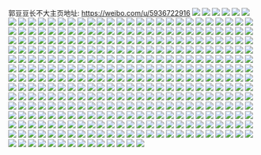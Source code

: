 郭豆豆长不大主页地址: https://weibo.com/u/5936722916 
![](https://wx4.sinaimg.cn/mw2000/006tLSPqly1h8vlwwgoa8j32c03404qq.jpg) 
![](https://wx4.sinaimg.cn/mw2000/006tLSPqly1h8vlx13n7sj30zo181tv2.jpg) 
![](https://wx4.sinaimg.cn/mw2000/006tLSPqly1h8vlx2ij0hj30wi1ychdt.jpg) 
![](https://wx4.sinaimg.cn/mw2000/006tLSPqly1h8udqieocrj31yy2manpd.jpg) 
![](https://wx4.sinaimg.cn/mw2000/006tLSPqly1h8s7v3fm0lj32c0340u0z.jpg) 
![](https://wx4.sinaimg.cn/mw2000/006tLSPqly1h8s7w3sw4zj32c0340hdu.jpg) 
![](https://wx4.sinaimg.cn/mw2000/006tLSPqly1h8rl01bxtjj31o0280e81.jpg) 
![](https://wx4.sinaimg.cn/mw2000/006tLSPqly1h8rl02ir6mj31o02801kx.jpg) 
![](https://wx4.sinaimg.cn/mw2000/006tLSPqly1h8rl03fickj31o02801kx.jpg) 
![](https://wx4.sinaimg.cn/mw2000/006tLSPqly1h8rl044xdvj31o0280b1l.jpg) 
![](https://wx4.sinaimg.cn/mw2000/006tLSPqly1h8rl056lhlj31o0280hdt.jpg) 
![](https://wx4.sinaimg.cn/mw2000/006tLSPqly1h8rkzznt4aj31o02804qp.jpg) 
![](https://wx4.sinaimg.cn/mw2000/006tLSPqly1h8pqoy5v11j30w01u0trh.jpg) 
![](https://wx4.sinaimg.cn/mw2000/006tLSPqly1h8oppoi1m0j32c0340npe.jpg) 
![](https://wx4.sinaimg.cn/mw2000/006tLSPqly1h8oppr5kxjj30zk1be0wr.jpg) 
![](https://wx4.sinaimg.cn/mw2000/006tLSPqly1h8oppy8b5zj32c0340qv5.jpg) 
![](https://wx4.sinaimg.cn/mw2000/006tLSPqgy1h8hvk9rnbjj30p00xc45c.jpg) 
![](https://wx4.sinaimg.cn/mw2000/006tLSPqgy1h8hvka56cjj30p00xcn26.jpg) 
![](https://wx4.sinaimg.cn/mw2000/006tLSPqgy1h8hvkausblj30p00xc0y9.jpg) 
![](https://wx4.sinaimg.cn/mw2000/006tLSPqgy1h8hvkb9icwj30p00xcte2.jpg) 
![](https://wx4.sinaimg.cn/mw2000/006tLSPqgy1h8hvkbmqjpj30p00xc0x5.jpg) 
![](https://wx4.sinaimg.cn/mw2000/006tLSPqgy1h8hvkbyad0j30p00xcwix.jpg) 
![](https://wx4.sinaimg.cn/mw2000/006tLSPqgy1h8hvkc9f1lj30p00xc77q.jpg) 
![](https://wx4.sinaimg.cn/mw2000/006tLSPqgy1h8hvkaibl7j30p00xcn14.jpg) 
![](https://wx4.sinaimg.cn/mw2000/006tLSPqgy1h8hvk9cqr0j30p00xcgrd.jpg) 
![](https://wx4.sinaimg.cn/mw2000/006tLSPqgy1h8gcx60vscj30u0140n4m.jpg) 
![](https://wx4.sinaimg.cn/mw2000/006tLSPqgy1h8gcx5f8ptj30u0184121.jpg) 
![](https://wx4.sinaimg.cn/mw2000/006tLSPqgy1h8gcx6mwr8j30u01847ci.jpg) 
![](https://wx4.sinaimg.cn/mw2000/006tLSPqgy1h8gcx7lj17j30u018412h.jpg) 
![](https://wx4.sinaimg.cn/mw2000/006tLSPqgy1h8h44wf8waj30u0140114.jpg) 
![](https://wx4.sinaimg.cn/mw2000/006tLSPqgy1h8h44x454sj30u0140k19.jpg) 
![](https://wx4.sinaimg.cn/mw2000/006tLSPqgy1h8h44vxzhcj30u0140jyy.jpg) 
![](https://wx4.sinaimg.cn/mw2000/006tLSPqgy1h8fdkjnz9fj30k0159acj.jpg) 
![](https://wx4.sinaimg.cn/mw2000/006tLSPqgy1h8fdkznigmj30u0140gwe.jpg) 
![](https://wx4.sinaimg.cn/mw2000/006tLSPqgy1h8fdllwp98j30u01sy478.jpg) 
![](https://wx4.sinaimg.cn/mw2000/006tLSPqgy1h8fdpisctrj31sy0u0gwc.jpg) 
![](https://wx4.sinaimg.cn/mw2000/006tLSPqgy1h8e7xo20ryj30u01fe10s.jpg) 
![](https://wx4.sinaimg.cn/mw2000/006tLSPqgy1h8e7xnjv5wj30u01d0gtl.jpg) 
![](https://wx4.sinaimg.cn/mw2000/006tLSPqgy1h8e4qku7fwj30u01syn1n.jpg) 
![](https://wx4.sinaimg.cn/mw2000/006tLSPqgy1h8e4qmcs82j30u01400zv.jpg) 
![](https://wx4.sinaimg.cn/mw2000/006tLSPqgy1h8ag0ea0gfj30u00u3djo.jpg) 
![](https://wx4.sinaimg.cn/mw2000/006tLSPqgy1h8ag0l0h57j30u01sygow.jpg) 
![](https://wx4.sinaimg.cn/mw2000/006tLSPqgy1h88c0q46zvj30u01sy42z.jpg) 
![](https://wx4.sinaimg.cn/mw2000/006tLSPqgy1h88c0osn2oj30u01sytcy.jpg) 
![](https://wx4.sinaimg.cn/mw2000/006tLSPqgy1h7xyzgqcyaj30u0140jzt.jpg) 
![](https://wx4.sinaimg.cn/mw2000/006tLSPqgy1h7xyvys9czj30u019d7a7.jpg) 
![](https://wx4.sinaimg.cn/mw2000/006tLSPqgy1h7xyvz9x2ij30u01h1n1g.jpg) 
![](https://wx4.sinaimg.cn/mw2000/006tLSPqgy1h7xyvzousuj30u01h9jvj.jpg) 
![](https://wx4.sinaimg.cn/mw2000/006tLSPqgy1h7xyw1iz9bj30nz16mjvy.jpg) 
![](https://wx4.sinaimg.cn/mw2000/006tLSPqgy1h7xyw13p7qj30u0140gtv.jpg) 
![](https://wx4.sinaimg.cn/mw2000/006tLSPqgy1h7xyrojgdwj30u01sydl7.jpg) 
![](https://wx4.sinaimg.cn/mw2000/006tLSPqgy1h7td5nzkl0j30u014049q.jpg) 
![](https://wx4.sinaimg.cn/mw2000/006tLSPqgy1h7qvh3u536j31o0280hdt.jpg) 
![](https://wx4.sinaimg.cn/mw2000/006tLSPqgy1h7qvh4k01nj31o0280x6p.jpg) 
![](https://wx4.sinaimg.cn/mw2000/006tLSPqgy1h7qvh9i6myj31o0280e81.jpg) 
![](https://wx4.sinaimg.cn/mw2000/006tLSPqgy1h7onq8apkxj31o02807u3.jpg) 
![](https://wx4.sinaimg.cn/mw2000/006tLSPqgy1h7onqbp576j32yo4g0jye.jpg) 
![](https://wx4.sinaimg.cn/mw2000/006tLSPqgy1h7onrpcanyj32yo4g0x6p.jpg) 
![](https://wx4.sinaimg.cn/mw2000/006tLSPqgy1h7onrmamolj32yo4g0qv6.jpg) 
![](https://wx4.sinaimg.cn/mw2000/006tLSPqly1h7leuakg9cj30wi1yc1kx.jpg) 
![](https://wx4.sinaimg.cn/mw2000/006tLSPqly1h7hrkqm8ubj30u0140qaj.jpg) 
![](https://wx4.sinaimg.cn/mw2000/006tLSPqly1h7ht6tl96yj30u01syjvi.jpg) 
![](https://wx4.sinaimg.cn/mw2000/006tLSPqly1h7ht6zr7i1j30k0159aen.jpg) 
![](https://wx4.sinaimg.cn/mw2000/006tLSPqly1h7axi84dh2j30zk1bfqaa.jpg) 
![](https://wx4.sinaimg.cn/mw2000/006tLSPqly1h7axi8gde2j30zk1bfae4.jpg) 
![](https://wx4.sinaimg.cn/mw2000/006tLSPqly1h7c0za12wej30zk1bfall.jpg) 
![](https://wx4.sinaimg.cn/mw2000/006tLSPqly1h79pmt5uoyj30zk1bfdmf.jpg) 
![](https://wx4.sinaimg.cn/mw2000/006tLSPqly1h79pms2to6j30zk1bfgrv.jpg) 
![](https://wx4.sinaimg.cn/mw2000/006tLSPqly1h79pmrv84bj30zk1bfjwq.jpg) 
![](https://wx4.sinaimg.cn/mw2000/006tLSPqly1h79pmsmkopj30zj1be0wq.jpg) 
![](https://wx4.sinaimg.cn/mw2000/006tLSPqly1h79pmvtyusj32c0340npf.jpg) 
![](https://wx4.sinaimg.cn/mw2000/006tLSPqly1h79sew2j1ij30zk1bfq9g.jpg) 
![](https://wx4.sinaimg.cn/mw2000/006tLSPqly1h79sewd7j6j30zk1bf791.jpg) 
![](https://wx4.sinaimg.cn/mw2000/006tLSPqly1h79ccpgzmaj30h50nmq3k.jpg) 
![](https://wx4.sinaimg.cn/mw2000/006tLSPqly1h71r5270bej32c03407wi.jpg) 
![](https://wx4.sinaimg.cn/mw2000/006tLSPqly1h72dzu1atmj32c0340e82.jpg) 
![](https://wx4.sinaimg.cn/mw2000/006tLSPqly1h70evbw008j31sy0u0dzj.jpg) 
![](https://wx4.sinaimg.cn/mw2000/006tLSPqly1h70evchhb6j30hz0nyq3q.jpg) 
![](https://wx4.sinaimg.cn/mw2000/006tLSPqly1h6umg576o2j30u0141q9b.jpg) 
![](https://wx4.sinaimg.cn/mw2000/006tLSPqly1h6nkaonbqyj30u0140wgy.jpg) 
![](https://wx4.sinaimg.cn/mw2000/006tLSPqly1h6nkap3ftqj30u0140jym.jpg) 
![](https://wx4.sinaimg.cn/mw2000/006tLSPqly1h6jterc9v8j30u01sywpo.jpg) 
![](https://wx4.sinaimg.cn/mw2000/006tLSPqly1h6jte3vmrgj30u01sy7fq.jpg) 
![](https://wx4.sinaimg.cn/mw2000/006tLSPqly1h6jteuj7k6j30u01syk1l.jpg) 
![](https://wx4.sinaimg.cn/mw2000/006tLSPqly1h6jrhr2jn5j30u014041u.jpg) 
![](https://wx4.sinaimg.cn/mw2000/006tLSPqly1h6jrhro0a8j30u0140wgv.jpg) 
![](https://wx4.sinaimg.cn/mw2000/006tLSPqly1h6jrhudpv3j30u0140123.jpg) 
![](https://wx4.sinaimg.cn/mw2000/006tLSPqly1h6jrhv5jiwj30u0140q7i.jpg) 
![](https://wx4.sinaimg.cn/mw2000/006tLSPqly1h6j6xriuqxj30u0140tdh.jpg) 
![](https://wx4.sinaimg.cn/mw2000/006tLSPqly1h67cw4zzndj32c0340b2a.jpg) 
![](https://wx4.sinaimg.cn/mw2000/006tLSPqly1h67cw2zvv3j30zg1bagnd.jpg) 
![](https://wx4.sinaimg.cn/mw2000/006tLSPqly1h68gynxw4cj30wh0vxtgs.jpg) 
![](https://wx4.sinaimg.cn/mw2000/006tLSPqly1h68gynotl9j30wi0wkwmu.jpg) 
![](https://wx4.sinaimg.cn/mw2000/006tLSPqly1h67ed2wt5rj30xc21cdn0.jpg) 
![](https://wx4.sinaimg.cn/mw2000/006tLSPqly1h644vtcwfnj30zg1ban0z.jpg) 
![](https://wx4.sinaimg.cn/mw2000/006tLSPqly1h644vqhvo5j32c03404qr.jpg) 
![](https://wx4.sinaimg.cn/mw2000/006tLSPqly1h5w5jledbjj32c03407wj.jpg) 
![](https://wx4.sinaimg.cn/mw2000/006tLSPqly1h5rb5f6fpjj30zg1bate2.jpg) 
![](https://wx4.sinaimg.cn/mw2000/006tLSPqly1h5r22k0tiqj31o0280e81.jpg) 
![](https://wx4.sinaimg.cn/mw2000/006tLSPqly1h5r22majbbj30u01hch7f.jpg) 
![](https://wx4.sinaimg.cn/mw2000/006tLSPqly1h5r22nynvgj30u01hcqge.jpg) 
![](https://wx4.sinaimg.cn/mw2000/006tLSPqly1h5q8e3qrwvj32c0340npe.jpg) 
![](https://wx4.sinaimg.cn/mw2000/006tLSPqly1h5mt3brjorj31o02807wh.jpg) 
![](https://wx4.sinaimg.cn/mw2000/006tLSPqly1h5mtdyse3fj31o0280e81.jpg) 
![](https://wx4.sinaimg.cn/mw2000/006tLSPqly1h5kbq1gwbjj30zg1ba43v.jpg) 
![](https://wx4.sinaimg.cn/mw2000/006tLSPqly1h5kbq8g1gnj30u0140qip.jpg) 
![](https://wx4.sinaimg.cn/mw2000/006tLSPqly1h5kbqe6av5j30u01404em.jpg) 
![](https://wx4.sinaimg.cn/mw2000/006tLSPqly1h5lndnj0cdj32c0340qv6.jpg) 
![](https://wx4.sinaimg.cn/mw2000/006tLSPqly1h5j80ttu7wj30zg1badm2.jpg) 
![](https://wx4.sinaimg.cn/mw2000/006tLSPqly1h5h1zulplij32c03404qr.jpg) 
![](https://wx4.sinaimg.cn/mw2000/006tLSPqly1h5h202ck90j31o0280qv5.jpg) 
![](https://wx4.sinaimg.cn/mw2000/006tLSPqly1h5e3eb7fggj31o0280haa.jpg) 
![](https://wx4.sinaimg.cn/mw2000/006tLSPqly1h5ehreuwl2j31o0280npd.jpg) 
![](https://wx4.sinaimg.cn/mw2000/006tLSPqly1h5a3idzcxuj32c03401l0.jpg) 
![](https://wx4.sinaimg.cn/mw2000/006tLSPqly1h5a3igmjz3j32c0340npd.jpg) 
![](https://wx4.sinaimg.cn/mw2000/006tLSPqly1h5a3iidp9qj30u013y119.jpg) 
![](https://wx4.sinaimg.cn/mw2000/006tLSPqly1h5a3inc3dmj32c0340qv6.jpg) 
![](https://wx4.sinaimg.cn/mw2000/006tLSPqly1h53wx4ne1dj30zk1begp9.jpg) 
![](https://wx4.sinaimg.cn/mw2000/006tLSPqly1h4zhrdum4rj32c0340hdu.jpg) 
![](https://wx4.sinaimg.cn/mw2000/006tLSPqly1h4xg2bmueoj32c0340kjm.jpg) 
![](https://wx4.sinaimg.cn/mw2000/006tLSPqly1h4xg2e12k0j32c0340hdu.jpg) 
![](https://wx4.sinaimg.cn/mw2000/006tLSPqly1h4xg298h23j32c03407wj.jpg) 
![](https://wx4.sinaimg.cn/mw2000/006tLSPqly1h4xg2h169uj32c0340qv7.jpg) 
![](https://wx4.sinaimg.cn/mw2000/006tLSPqly1h4vys48gtcj32c0340u0x.jpg) 
![](https://wx4.sinaimg.cn/mw2000/006tLSPqly1h4vypejyz2j31o0280qv5.jpg) 
![](https://wx4.sinaimg.cn/mw2000/006tLSPqly1h4n2k4ipv6j32c033vu10.jpg) 
![](https://wx4.sinaimg.cn/mw2000/006tLSPqly1h4n2k7sbyij32c033vhdw.jpg) 
![](https://wx4.sinaimg.cn/mw2000/006tLSPqly1h4n2kbyjdbj32c033vx6s.jpg) 
![](https://wx4.sinaimg.cn/mw2000/006tLSPqly1h4n2kfkip6j32c033v1l1.jpg) 
![](https://wx4.sinaimg.cn/mw2000/006tLSPqly1h4n2kjdurfj32c033v4qs.jpg) 
![](https://wx4.sinaimg.cn/mw2000/006tLSPqly1h4n2knvexhj32c033ve84.jpg) 
![](https://wx4.sinaimg.cn/mw2000/006tLSPqly1h4n2k0z1luj32c033vu10.jpg) 
![](https://wx4.sinaimg.cn/mw2000/006tLSPqly1h4n2ksba2aj32c033v1l0.jpg) 
![](https://wx4.sinaimg.cn/mw2000/006tLSPqly1h4n2lt4dcuj32c033v4qr.jpg) 
![](https://wx4.sinaimg.cn/mw2000/006tLSPqly1h4mwnsw6pjj32c0340npe.jpg) 
![](https://wx4.sinaimg.cn/mw2000/006tLSPqly1h4mwnuz8btj32c03401kz.jpg) 
![](https://wx4.sinaimg.cn/mw2000/006tLSPqly1h4mwnyn2u8j32c03407wi.jpg) 
![](https://wx4.sinaimg.cn/mw2000/006tLSPqly1h4mwo2sb0ij32c0340u0z.jpg) 
![](https://wx4.sinaimg.cn/mw2000/006tLSPqly1h4mwo3g9fbj31o02801kx.jpg) 
![](https://wx4.sinaimg.cn/mw2000/006tLSPqly1h4j30kx2maj32c03404qq.jpg) 
![](https://wx4.sinaimg.cn/mw2000/006tLSPqly1h4exb2ai5nj31hm22z4qp.jpg) 
![](https://wx4.sinaimg.cn/mw2000/006tLSPqly1h4exb422brj31o02801ky.jpg) 
![](https://wx4.sinaimg.cn/mw2000/006tLSPqly1h4exb5p7kpj31jg26kkjl.jpg) 
![](https://wx4.sinaimg.cn/mw2000/006tLSPqly1h4eti3200mj30wi1yc1kf.jpg) 
![](https://wx4.sinaimg.cn/mw2000/006tLSPqly1h4cpybt3hjj32c03404qq.jpg) 
![](https://wx4.sinaimg.cn/mw2000/006tLSPqly1h47vh7itmcj30wi17210m.jpg) 
![](https://wx4.sinaimg.cn/mw2000/006tLSPqly1h46mrxzalij30u0140ahv.jpg) 
![](https://wx4.sinaimg.cn/mw2000/006tLSPqly1h46wkb41tlj30u0140kbf.jpg) 
![](https://wx4.sinaimg.cn/mw2000/006tLSPqly1h46wkbvbn2j30u014011z.jpg) 
![](https://wx4.sinaimg.cn/mw2000/006tLSPqly1h44jhvh5pyj32c0340e81.jpg) 
![](https://wx4.sinaimg.cn/mw2000/006tLSPqly1h44ji0lb2nj32c0340x6q.jpg) 
![](https://wx4.sinaimg.cn/mw2000/006tLSPqly1h40qtb4bhjj30u014078a.jpg) 
![](https://wx4.sinaimg.cn/mw2000/006tLSPqly1h412zod5uhj30k00zk7ax.jpg) 
![](https://wx4.sinaimg.cn/mw2000/006tLSPqly1h4131bltwzj30u0140qcw.jpg) 
![](https://wx4.sinaimg.cn/mw2000/006tLSPqly1h3vcl1l4h7j30u015s12c.jpg) 
![](https://wx4.sinaimg.cn/mw2000/006tLSPqly1h3vcl2rv6xj30u015rakl.jpg) 
![](https://wx4.sinaimg.cn/mw2000/006tLSPqly1h3vcl3s4elj30u016fn67.jpg) 
![](https://wx4.sinaimg.cn/mw2000/006tLSPqly1h3vcl4w0yxj30u014zgw8.jpg) 
![](https://wx4.sinaimg.cn/mw2000/006tLSPqly1h3vcl6r6g1j30u0140k0u.jpg) 
![](https://wx4.sinaimg.cn/mw2000/006tLSPqly1h3vcnljvq5j30u01400x1.jpg) 
![](https://wx4.sinaimg.cn/mw2000/006tLSPqly1h3tns2fgnsj30zk1be0y2.jpg) 
![](https://wx4.sinaimg.cn/mw2000/006tLSPqly1h3tns2v7g9j30zk1jsh4m.jpg) 
![](https://wx4.sinaimg.cn/mw2000/006tLSPqly1h3rbwqwymij32c03401kz.jpg) 
![](https://wx4.sinaimg.cn/mw2000/006tLSPqly1h3p1zgmm5uj30wi1yce4z.jpg) 
![](https://wx4.sinaimg.cn/mw2000/006tLSPqly1h3rbwp7vhrj33402c0hdt.jpg) 
![](https://wx4.sinaimg.cn/mw2000/006tLSPqly1h3rby0h4dhj32002yox6p.jpg) 
![](https://wx4.sinaimg.cn/mw2000/006tLSPqly1h3rbz87mbpj31mr2b8e82.jpg) 
![](https://wx4.sinaimg.cn/mw2000/006tLSPqly1h3kclq7iitj32c03401ky.jpg) 
![](https://wx4.sinaimg.cn/mw2000/006tLSPqly1h3kclpgkjrj32c0340b29.jpg) 
![](https://wx4.sinaimg.cn/mw2000/006tLSPqly1h3i3n8xljvj30u0140agx.jpg) 
![](https://wx4.sinaimg.cn/mw2000/006tLSPqly1h3g54ojg7sj30u0140k0w.jpg) 
![](https://wx4.sinaimg.cn/mw2000/006tLSPqly1h3g54ovc6ej31400u0q53.jpg) 
![](https://wx4.sinaimg.cn/mw2000/006tLSPqly1h3g54r3rv4j30u0140dnc.jpg) 
![](https://wx4.sinaimg.cn/mw2000/006tLSPqly1h3g54rx173j30u0140dqb.jpg) 
![](https://wx4.sinaimg.cn/mw2000/006tLSPqly1h3g54sjntqj30u014046t.jpg) 
![](https://wx4.sinaimg.cn/mw2000/006tLSPqly1h3g54szha1j30u0140afq.jpg) 
![](https://wx4.sinaimg.cn/mw2000/006tLSPqly1h3eq7z7ydgj30wi1yckjl.jpg) 
![](https://wx4.sinaimg.cn/mw2000/006tLSPqly1h3eq7wvyrcj32c0340x6q.jpg) 
![](https://wx4.sinaimg.cn/mw2000/006tLSPqly1h3eq7xqckgj32c0340x6p.jpg) 
![](https://wx4.sinaimg.cn/mw2000/006tLSPqly1h3eq7xzja9j31be0zktfx.jpg) 
![](https://wx4.sinaimg.cn/mw2000/006tLSPqly1h3eq7y7892j30li0somyn.jpg) 
![](https://wx4.sinaimg.cn/mw2000/006tLSPqly1h3eq80hxuyj32c0340u0y.jpg) 
![](https://wx4.sinaimg.cn/mw2000/006tLSPqly1h3eq81xp0sj32c03404qr.jpg) 
![](https://wx4.sinaimg.cn/mw2000/006tLSPqly1h3eq83cj81j32c0340x6q.jpg) 
![](https://wx4.sinaimg.cn/mw2000/006tLSPqly1h3eq8y8ge7j33402c07wj.jpg) 
![](https://wx4.sinaimg.cn/mw2000/006tLSPqly1h3eq8x3xl1j32c0340e82.jpg) 
![](https://wx4.sinaimg.cn/mw2000/006tLSPqly1h3eq8zdwpbj33402c0npe.jpg) 
![](https://wx4.sinaimg.cn/mw2000/006tLSPqly1h3eq9dw7ooj32c03404qq.jpg) 
![](https://wx4.sinaimg.cn/mw2000/006tLSPqly1h3a45vtv9ej30u0140123.jpg) 
![](https://wx4.sinaimg.cn/mw2000/006tLSPqly1h3a45w9nnuj30u0179ti7.jpg) 
![](https://wx4.sinaimg.cn/mw2000/006tLSPqly1h3a45wijpsj30u014lajm.jpg) 
![](https://wx4.sinaimg.cn/mw2000/006tLSPqly1h3a45xayj5j31400u0473.jpg) 
![](https://wx4.sinaimg.cn/mw2000/006tLSPqly1h3a4aedtfpj30u0140dos.jpg) 
![](https://wx4.sinaimg.cn/mw2000/006tLSPqly1h3a45xjg6hj30u014013f.jpg) 
![](https://wx4.sinaimg.cn/mw2000/006tLSPqly1h3a4b2aeucj30u0140aht.jpg) 
![](https://wx4.sinaimg.cn/mw2000/006tLSPqly1h3a4b33zxvj30u0140gux.jpg) 
![](https://wx4.sinaimg.cn/mw2000/006tLSPqly1h3a3x8t2rzj32c0340x6p.jpg) 
![](https://wx4.sinaimg.cn/mw2000/006tLSPqly1h3a3zfva8hj32c03404qs.jpg) 
![](https://wx4.sinaimg.cn/mw2000/006tLSPqly1h3a3zgrqgej32c03407wi.jpg) 
![](https://wx4.sinaimg.cn/mw2000/006tLSPqly1h3a3zhzrvtj32c0340u0y.jpg) 
![](https://wx4.sinaimg.cn/mw2000/006tLSPqly1h3a3zizhxwj32c03404qr.jpg) 
![](https://wx4.sinaimg.cn/mw2000/006tLSPqly1h3a3zefj3jj32c0340x6p.jpg) 
![](https://wx4.sinaimg.cn/mw2000/006tLSPqly1h3992xtzkmj30wi1ycb29.jpg) 
![](https://wx4.sinaimg.cn/mw2000/006tLSPqly1h39931qqgcj30wi1yce81.jpg) 
![](https://wx4.sinaimg.cn/mw2000/006tLSPqly1h39932nh3hj30wi1e2gyp.jpg) 
![](https://wx4.sinaimg.cn/mw2000/006tLSPqly1h39933001tj30wf0zj78v.jpg) 
![](https://wx4.sinaimg.cn/mw2000/006tLSPqly1h39935brjsj30wi1yce81.jpg) 
![](https://wx4.sinaimg.cn/mw2000/006tLSPqly1h39935t988j30wi1ac452.jpg) 
![](https://wx4.sinaimg.cn/mw2000/006tLSPqly1h39936eotfj30ne0vgtbd.jpg) 
![](https://wx4.sinaimg.cn/mw2000/006tLSPqly1h3992undygj30wi160ajd.jpg) 
![](https://wx4.sinaimg.cn/mw2000/006tLSPqly1h2xhh9nak4j32c0340b2c.jpg) 
![](https://wx4.sinaimg.cn/mw2000/006tLSPqly1h2xhhco29pj32c0340qv7.jpg) 
![](https://wx4.sinaimg.cn/mw2000/006tLSPqly1h2xhhiacgsj32c0340kjn.jpg) 
![](https://wx4.sinaimg.cn/mw2000/006tLSPqly1h2xo07f6ujj32c0340u0y.jpg) 
![](https://wx4.sinaimg.cn/mw2000/006tLSPqly1h2xhh1ywo8j30wi1ibqi1.jpg) 
![](https://wx4.sinaimg.cn/mw2000/006tLSPqly1h2xnyfmeolj32dc35shdv.jpg) 
![](https://wx4.sinaimg.cn/mw2000/006tLSPqly1h2xnz1ajd4j32002yox6p.jpg) 
![](https://wx4.sinaimg.cn/mw2000/006tLSPqly1h2qt7lyf1sj31fm252npd.jpg) 
![](https://wx4.sinaimg.cn/mw2000/006tLSPqly1h2ndr0h7x8j32c0340hdu.jpg) 
![](https://wx4.sinaimg.cn/mw2000/006tLSPqly1h2ndr4wjalj31o0280x6p.jpg) 
![](https://wx4.sinaimg.cn/mw2000/006tLSPqly1h2ndr8y3hwj31o0280x6p.jpg) 
![](https://wx4.sinaimg.cn/mw2000/006tLSPqly1h2ndrjsi6lj31o0280hdt.jpg) 
![](https://wx4.sinaimg.cn/mw2000/006tLSPqly1h2m4y25ukvj32c0340e83.jpg) 
![](https://wx4.sinaimg.cn/mw2000/006tLSPqly1h2m4y923d0j32c0340hdu.jpg) 
![](https://wx4.sinaimg.cn/mw2000/006tLSPqly1h2m4yivt2pj32c0340qv7.jpg) 
![](https://wx4.sinaimg.cn/mw2000/006tLSPqly1h2m4yrgdt9j32c0340hdv.jpg) 
![](https://wx4.sinaimg.cn/mw2000/006tLSPqly1h2m4xudthgj32c0340kjn.jpg) 
![](https://wx4.sinaimg.cn/mw2000/006tLSPqly1h2m4yyv98fj32c03404qs.jpg) 
![](https://wx4.sinaimg.cn/mw2000/006tLSPqly1h2m4z3s98kj32c0340kjm.jpg) 
![](https://wx4.sinaimg.cn/mw2000/006tLSPqly1h2m4zkzbcyj32c0340kjm.jpg) 
![](https://wx4.sinaimg.cn/mw2000/006tLSPqly1h2e2l8e6ngj32002yoqv5.jpg) 
![](https://wx4.sinaimg.cn/mw2000/006tLSPqly1h2e2l9egqhj32dc35sx6q.jpg) 
![](https://wx4.sinaimg.cn/mw2000/006tLSPqly1h2e2larip5j32002yob29.jpg) 
![](https://wx4.sinaimg.cn/mw2000/006tLSPqly1h2e2mm945vj32dc35skjm.jpg) 
![](https://wx4.sinaimg.cn/mw2000/006tLSPqly1h2e2mmkpmxj321c0xc49f.jpg) 
![](https://wx4.sinaimg.cn/mw2000/006tLSPqly1h2e2la55v6j32dc35sb2a.jpg) 
![](https://wx4.sinaimg.cn/mw2000/006tLSPqly1h2cu4y3pakj30u0140do3.jpg) 
![](https://wx4.sinaimg.cn/mw2000/006tLSPqly1h218rmjbfhj32dc35skjn.jpg) 
![](https://wx4.sinaimg.cn/mw2000/006tLSPqly1h218ro5hqoj32dc35se82.jpg) 
![](https://wx4.sinaimg.cn/mw2000/006tLSPqly1h218rpxc05j32dc35se82.jpg) 
![](https://wx4.sinaimg.cn/mw2000/006tLSPqly1h218rrkfgtj32dc35s1ky.jpg) 
![](https://wx4.sinaimg.cn/mw2000/006tLSPqly1h218rrwigvj31be0zkjye.jpg) 
![](https://wx4.sinaimg.cn/mw2000/006tLSPqly1h218s6f0fsj30xc21cqdi.jpg) 
![](https://wx4.sinaimg.cn/mw2000/006tLSPqly1h218rszfh0j32dc35skjm.jpg) 
![](https://wx4.sinaimg.cn/mw2000/006tLSPqly1h218rtdg0yj30zk0ht791.jpg) 
![](https://wx4.sinaimg.cn/mw2000/006tLSPqly1h218rv4x4oj32dc35su0y.jpg) 
![](https://wx4.sinaimg.cn/mw2000/006tLSPqly1h1agj6tolwj30u01u043s.jpg) 
![](https://wx4.sinaimg.cn/mw2000/006tLSPqly1h1agj2ibywj32dc35sx6p.jpg) 
![](https://wx4.sinaimg.cn/mw2000/006tLSPqly1h1agj3i6juj32dc35shdu.jpg) 
![](https://wx4.sinaimg.cn/mw2000/006tLSPqly1h1agj5wf8kj31400u0wu2.jpg) 
![](https://wx4.sinaimg.cn/mw2000/006tLSPqly1h1agj6gt2ej318g0u04h6.jpg) 
![](https://wx4.sinaimg.cn/mw2000/006tLSPqly1h1agj5enq0j33kg2ocnph.jpg) 
![](https://wx4.sinaimg.cn/mw2000/006tLSPqly1h14qgf4y9nj30k00zkjzs.jpg) 
![](https://wx4.sinaimg.cn/mw2000/006tLSPqly1h14qgfdrkmj30k00zk0z8.jpg) 
![](https://wx4.sinaimg.cn/mw2000/006tLSPqly1h14qgfr972j30nw1hcn79.jpg) 
![](https://wx4.sinaimg.cn/mw2000/006tLSPqly1h14qggk78yj30zk1gpts3.jpg) 
![](https://wx4.sinaimg.cn/mw2000/006tLSPqly1h14qggxiqcj30zk1begvx.jpg) 
![](https://wx4.sinaimg.cn/mw2000/006tLSPqly1h14qgi8utoj32dc35shdu.jpg) 
![](https://wx4.sinaimg.cn/mw2000/006tLSPqly1h14qgj9bcxj32dc35s4qq.jpg) 
![](https://wx4.sinaimg.cn/mw2000/006tLSPqly1h14qgkbvgdj32dc35s1ky.jpg) 
![](https://wx4.sinaimg.cn/mw2000/006tLSPqly1h14qglgm0nj32dc35shdv.jpg) 
![](https://wx4.sinaimg.cn/mw2000/006tLSPqly1h14qgmlrs9j32dc35s1kz.jpg) 
![](https://wx4.sinaimg.cn/mw2000/006tLSPqly1h14qgnwh9wj32dc35su0x.jpg) 
![](https://wx4.sinaimg.cn/mw2000/006tLSPqly1h14qgplt9zj32dc35s4qs.jpg) 
![](https://wx4.sinaimg.cn/mw2000/006tLSPqly1h14qgql0n3j32002yoe82.jpg) 
![](https://wx4.sinaimg.cn/mw2000/006tLSPqly1h14qgrfn8pj32002yox6p.jpg) 
![](https://wx4.sinaimg.cn/mw2000/006tLSPqly1h14qgrx3f6j30xc21c17z.jpg) 
![](https://wx4.sinaimg.cn/mw2000/006tLSPqly1h14qgt899wj32dc35s1ky.jpg) 
![](https://wx4.sinaimg.cn/mw2000/006tLSPqly1h14qgu2olpj30u01hcncz.jpg) 
![](https://wx4.sinaimg.cn/mw2000/006tLSPqly1h14qgvd7w4j32dc35sx6r.jpg) 
![](https://wx4.sinaimg.cn/mw2000/006tLSPqly1h0vv8jvzq2j32dc35shdu.jpg) 
![](https://wx4.sinaimg.cn/mw2000/006tLSPqly1h0vv8l2jqhj32dc35s1ky.jpg) 
![](https://wx4.sinaimg.cn/mw2000/006tLSPqly1h0vv8lt8wnj32dc35skjm.jpg) 
![](https://wx4.sinaimg.cn/mw2000/006tLSPqly1h0vv8mm1j5j32dc35shdt.jpg) 
![](https://wx4.sinaimg.cn/mw2000/006tLSPqly1h0vv8nfzlyj32dc35su0x.jpg) 
![](https://wx4.sinaimg.cn/mw2000/006tLSPqly1h0vv8o75iuj32002yonpd.jpg) 
![](https://wx4.sinaimg.cn/mw2000/006tLSPqly1h0vv8prtgtj32dc35sqv7.jpg) 
![](https://wx4.sinaimg.cn/mw2000/006tLSPqly1h0vv9exm1vj32002yonpe.jpg) 
![](https://wx4.sinaimg.cn/mw2000/006tLSPqly1h0vv9gbu1rj32dc35sx6r.jpg) 
![](https://wx4.sinaimg.cn/mw2000/006tLSPqly1gylgixm6oaj30xc18ggzd.jpg) 
![](https://wx4.sinaimg.cn/mw2000/006tLSPqly1gylgiyxj7wj32dc35sqv6.jpg) 
![](https://wx4.sinaimg.cn/mw2000/006tLSPqly1gylgj00ir8j32402tce83.jpg) 
![](https://wx4.sinaimg.cn/mw2000/006tLSPqly1gylgj12l60j32dc35skjm.jpg) 
![](https://wx4.sinaimg.cn/mw2000/006tLSPqly1gylgj2cxj2j32dc35su0y.jpg) 
![](https://wx4.sinaimg.cn/mw2000/006tLSPqly1gylgj3gmdij32002yohdt.jpg) 
![](https://wx4.sinaimg.cn/mw2000/006tLSPqly1gylgj4jytkj32002yokjl.jpg) 
![](https://wx4.sinaimg.cn/mw2000/006tLSPqly1gylgj5entdj32002yo4qq.jpg) 
![](https://wx4.sinaimg.cn/mw2000/006tLSPqly1gylgj64sk9j32dc35sx6p.jpg) 
![](https://wx4.sinaimg.cn/mw2000/006tLSPqly1gy429iaxm4j31w02ip7wh.jpg) 
![](https://wx4.sinaimg.cn/mw2000/006tLSPqly1gy429jjif6j32dc35skjm.jpg) 
![](https://wx4.sinaimg.cn/mw2000/006tLSPqly1gy429nnosnj32dc35se82.jpg) 
![](https://wx4.sinaimg.cn/mw2000/006tLSPqly1gy429kkbpaj32dc35skjm.jpg) 
![](https://wx4.sinaimg.cn/mw2000/006tLSPqly1gy429lls8sj32dc35su0y.jpg) 
![](https://wx4.sinaimg.cn/mw2000/006tLSPqly1gy429mk9wuj32dc35s4qr.jpg) 
![](https://wx4.sinaimg.cn/mw2000/006tLSPqly1gy429ozgszj32dc35skjm.jpg) 
![](https://wx4.sinaimg.cn/mw2000/006tLSPqly1gy429oaevcj32dc35sb2a.jpg) 
![](https://wx4.sinaimg.cn/mw2000/006tLSPqly1gy429hltzjj32dc35skjm.jpg) 
![](https://wx4.sinaimg.cn/mw2000/006tLSPqly1gy429itvctj32002yonpd.jpg) 
![](https://wx4.sinaimg.cn/mw2000/006tLSPqly1gxkeclfdg6j30u0140gtc.jpg) 
![](https://wx4.sinaimg.cn/mw2000/006tLSPqly1gxkecnzngnj30u018gag6.jpg) 
![](https://wx4.sinaimg.cn/mw2000/006tLSPqly1gxkecoi2h6j30u0140gs5.jpg) 
![](https://wx4.sinaimg.cn/mw2000/006tLSPqly1gxkecp81x5j30u0140466.jpg) 
![](https://wx4.sinaimg.cn/mw2000/006tLSPqly1gxkecpm7laj30u018gn1g.jpg) 
![](https://wx4.sinaimg.cn/mw2000/006tLSPqly1gxkecq3ih4j30u0140429.jpg) 
![](https://wx4.sinaimg.cn/mw2000/006tLSPqly1gxkecqito1j31400u044j.jpg) 
![](https://wx4.sinaimg.cn/mw2000/006tLSPqly1gxkecri3rcj30u01400yp.jpg) 
![](https://wx4.sinaimg.cn/mw2000/006tLSPqly1gxkecs364mj30u0140n4y.jpg) 
![](https://wx4.sinaimg.cn/mw2000/006tLSPqly1gxkecsmncxj30u018ggso.jpg) 
![](https://wx4.sinaimg.cn/mw2000/006tLSPqly1gxkect86sij30u018ggrc.jpg) 
![](https://wx4.sinaimg.cn/mw2000/006tLSPqly1gxjju2vg08j32002yo1ky.jpg) 
![](https://wx4.sinaimg.cn/mw2000/006tLSPqly1gxjju3g9wcj32002yo7wh.jpg) 
![](https://wx4.sinaimg.cn/mw2000/006tLSPqly1gxjju3xtzoj32dc35snpd.jpg) 
![](https://wx4.sinaimg.cn/mw2000/006tLSPqly1gxjju4fb2ej32002yoqv5.jpg) 
![](https://wx4.sinaimg.cn/mw2000/006tLSPqly1gxjju6o925j31sc2dsx6p.jpg) 
![](https://wx4.sinaimg.cn/mw2000/006tLSPqly1gxjju52h3nj32002yo1ky.jpg) 
![](https://wx4.sinaimg.cn/mw2000/006tLSPqly1gxjju5zxz8j32002yokjl.jpg) 
![](https://wx4.sinaimg.cn/mw2000/006tLSPqly1gxjju7xhydj32c0340hdv.jpg) 
![](https://wx4.sinaimg.cn/mw2000/006tLSPqly1gxjju8ny7qj32dc35s7wi.jpg) 
![](https://wx4.sinaimg.cn/mw2000/006tLSPqly1gtomz2l9yhj60wo0whwlk02.jpg) 
![](https://wx4.sinaimg.cn/mw2000/006tLSPqly1grby08ii56j30ps0yfdkr.jpg) 
![](https://wx4.sinaimg.cn/mw2000/006tLSPqly1gqmed46rqjj30u018gq8f.jpg) 
![](https://wx4.sinaimg.cn/mw2000/006tLSPqly1gpw4iphlh3j30u0140dpd.jpg) 
![](https://wx4.sinaimg.cn/mw2000/006tLSPqly1gpq78y5453j30u01aoq6w.jpg) 
![](https://wx4.sinaimg.cn/mw2000/006tLSPqly1gpq78wrpn8j30u019oahz.jpg) 
![](https://wx4.sinaimg.cn/mw2000/006tLSPqly1gpq78zougrj30u01d4agh.jpg) 
![](https://wx4.sinaimg.cn/mw2000/006tLSPqly1gpq7910mu4j30u019f43b.jpg) 
![](https://wx4.sinaimg.cn/mw2000/006tLSPqly1gpq791veraj30u019s0zy.jpg) 
![](https://wx4.sinaimg.cn/mw2000/006tLSPqly1gpq790e13aj30u0190dka.jpg) 
![](https://wx4.sinaimg.cn/mw2000/006tLSPqly1gpq792mng0j30u01a4q9t.jpg) 
![](https://wx4.sinaimg.cn/mw2000/006tLSPqly1gpq797giblj30u018ztfx.jpg) 
![](https://wx4.sinaimg.cn/mw2000/006tLSPqly1gpq795h69kj30u01ardna.jpg) 
![](https://wx4.sinaimg.cn/mw2000/006tLSPqly1gpq16t4rucj30u019c0wr.jpg) 
![](https://wx4.sinaimg.cn/mw2000/006tLSPqly1gpq16vckknj30u019atce.jpg) 
![](https://wx4.sinaimg.cn/mw2000/006tLSPqly1gpq16tufcrj30u018zq6l.jpg) 
![](https://wx4.sinaimg.cn/mw2000/006tLSPqly1gpq16w76gdj30u01a4gpx.jpg) 
![](https://wx4.sinaimg.cn/mw2000/006tLSPqly1gpq16wpvjej30u0190tao.jpg) 
![](https://wx4.sinaimg.cn/mw2000/006tLSPqly1gpq16xnhyzj30u018zgop.jpg) 
![](https://wx4.sinaimg.cn/mw2000/006tLSPqly1gpq16umkk3j30u01au0xg.jpg) 
![](https://wx4.sinaimg.cn/mw2000/006tLSPqly1gpq16y87cbj30u01900va.jpg) 
![](https://wx4.sinaimg.cn/mw2000/006tLSPqly1gpq16yskrhj30t819d779.jpg) 
![](https://wx4.sinaimg.cn/mw2000/006tLSPqly1gpjqrnpjlnj31m12eskjn.jpg) 
![](https://wx4.sinaimg.cn/mw2000/006tLSPqly1gpjqrp65cvj32402tcqv5.jpg) 
![](https://wx4.sinaimg.cn/mw2000/006tLSPqly1gphbdk6ybsj31400u0b00.jpg) 
![](https://wx4.sinaimg.cn/mw2000/006tLSPqly1gphbdkoryzj31400u0e7e.jpg) 
![](https://wx4.sinaimg.cn/mw2000/006tLSPqly1gp33i86stnj31400u0n1t.jpg) 
